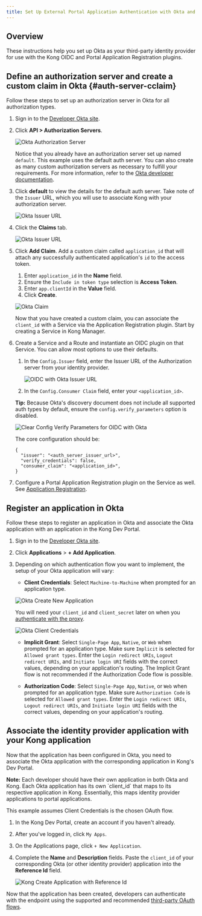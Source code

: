 ```yaml
---
title: Set Up External Portal Application Authentication with Okta and OIDC
---
```


## Overview

These instructions help you set up Okta as your third-party identity provider
for use with the Kong OIDC and Portal Application Registration plugins.

## Define an authorization server and create a custom claim in Okta {#auth-server-cclaim}

Follow these steps to set up an authorization server in Okta for all authorization types.

1. Sign in to the [Developer Okta site](https://developer.okta.com/).
2. Click **API > Authorization Servers**.

   ![Okta Authorization Server](/assets/images/docs/dev-portal/okta-api-auth-server.png)

   Notice that you already have an authorization server set up named `default`.
   This example uses the default auth server. You can also create as many
   custom authorization servers as necessary to fulfill your requirements. For
   more information, refer to the
   [Okta developer documentation](https://developer.okta.com/docs/guides/customize-authz-server/overview/).

3. Click **default** to view the details for the default auth server. Take note
of the `Issuer` URL, which you will use to associate Kong with your authorization server.

   ![Okta Issuer URL](/assets/images/docs/dev-portal/okta-auth-server-issuer-url.png)

4. Click the **Claims** tab.

   ![Okta Issuer URL](/assets/images/docs/dev-portal/okta-auth-server-claims.png)

5. Click **Add Claim**. Add a custom claim called `application_id` that will attach any successfully authenticated application's `id` to the access token.
    1. Enter `application_id` in the **Name** field.
    2. Ensure the `Include in token type` selection is **Access Token**.
    3. Enter `app.clientId` in the **Value** field.
    4. Click **Create**.

   ![Okta Claim](/assets/images/docs/dev-portal/okta-add-claim.png)

    Now that you have created a custom claim, you can associate the `client_id`
    with a Service via the Application Registration plugin. Start by creating a Service in Kong Manager.

7. Create a Service and a Route and instantiate an OIDC plugin on that Service.
   You can allow most options to use their defaults.

   1. In the `Config.Issuer` field, enter the Issuer URL of the Authorization server from your identity provider.

      ![OIDC with Okta Issuer URL](/assets/images/docs/dev-portal/oidc-issuer-url.png)

   2. In the `Config.Consumer Claim` field, enter your `<application_id>`.

   **Tip:** Because Okta's discovery document does not include all supported
   auth types by default, ensure the
   `config.verify_parameters` option is disabled.

   ![Clear Config Verify Parameters for OIDC with Okta](/assets/images/docs/dev-portal/oidc-clear-verify-params-app-reg.png)

   The core configuration should be:

   ```
   {
     "issuer": "<auth_server_issuer_url>",
     "verify_credentials": false,
     "consumer_claim": "<application_id>",
   }

   ```

8. Configure a Portal Application Registration plugin on the Service as well. See
[Application Registration](/enterprise/{{page.kong_version}}/developer-portal/administration/application-registration/enable-application-registration#config-app-reg-plugin).

## Register an application in Okta

Follow these steps to register an application in Okta and associate the Okta
application with an application in the Kong Dev Portal.

1. Sign in to the [Developer Okta site](https://developer.okta.com/).
2. Click **Applications** > **+ Add Application**.
3. Depending on which authentication flow you want to implement, the setup of
your Okta application will vary:

    - **Client Credentials**: Select `Machine-to-Machine` when prompted for an application type.

     ![Okta Create New Application](/assets/images/docs/dev-portal/okta-client-creds-app.png)

    You will need your `client_id` and `client_secret` later on when you [authenticate with the proxy](/enterprise/{{page.kong_version}}/developer-portal/administration/application-registration/3rd-party-oauth#cc-flow).

    ![Okta Client Credentials](/assets/images/docs/dev-portal/okta-client-id-secret.png)

    - **Implicit Grant**: Select `Single-Page App`, `Native`, or `Web` when
  prompted for an application type. Make sure `Implicit` is selected for
 `Allowed grant types`. Enter the `Login redirect URIs`, `Logout redirect URIs`, and `Initiate login URI` fields with the correct values, depending on your application's routing. The Implicit Grant flow is not recommended if the Authorization Code flow is possible.

    - **Authorization Code**: Select `Single-Page App`, `Native`, or `Web` when
  prompted for an application type. Make sure `Authorization Code` is selected for `Allowed grant types`. Enter the `Login redirect URIs`, `Logout redirect URIs`, and `Initiate login URI` fields with the correct values, depending on your application's routing.

## Associate the identity provider application with your Kong application

Now that the application has been configured in Okta, you need to associate the
Okta application with the corresponding application in Kong's Dev Portal.

<div class="alert alert-warning">
  <strong>Note:</strong> Each developer should have their own application in both Okta and Kong.  
  Each Okta application has its own `client_id` that maps to its respective application in Kong.
  Essentially, this maps identity provider applications to portal applications.
</div>

This example assumes Client Credentials is the chosen OAuth flow.

1. In the Kong Dev Portal, create an account if you haven't already.
2. After you've logged in, click `My Apps`.
3. On the Applications page, click `+ New Application`.
4. Complete the **Name** and **Description** fields. Paste the `client_id` of your corresponding Okta (or other identity provider) application into the **Reference Id** field.

   ![Kong Create Application with Reference Id](/assets/images/docs/dev-portal/create-app-ref-id.png)

Now that the application has been created, developers can authenticate with the
endpoint using the supported and recommended
[third-party OAuth flows](/enterprise/{{page.kong_version}}/developer-portal/administration/application-registration/3rd-party-oauth).
